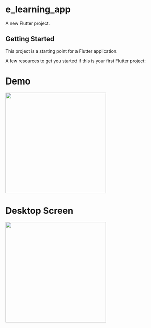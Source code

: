 # e_learning_app

A new Flutter project.

## Getting Started

This project is a starting point for a Flutter application.

A few resources to get you started if this is your first Flutter project:

# Demo
<img height="320" src="https://user-images.githubusercontent.com/89992462/136366294-23e12f60-829b-4909-b5e7-22d8fdca5573.gif">

# Desktop Screen
<img height="320px" src="https://user-images.githubusercontent.com/89992462/136366444-a6376c5d-72d8-40a3-8f74-dbbac345d05b.png">




